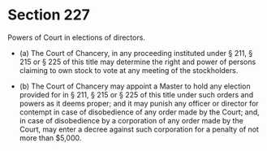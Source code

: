 # Section 227

Powers of Court in elections of directors.

- (a) The Court of Chancery, in any proceeding instituted under § 211, § 215 or § 225 of this title may determine the right and power of persons claiming to own stock to vote at any meeting of the stockholders.

- (b) The Court of Chancery may appoint a Master to hold any election provided for in § 211, § 215 or § 225 of this title under such orders and powers as it deems proper; and it may punish any officer or director for contempt in case of disobedience of any order made by the Court; and, in case of disobedience by a corporation of any order made by the Court, may enter a decree against such corporation for a penalty of not more than $5,000.